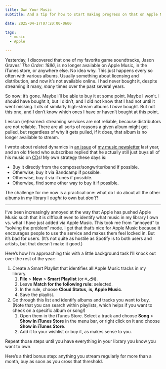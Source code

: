 ```yaml
---
title: Own Your Music
subtitle: And a tip for how to start making progress on that on Apple Music.

date: 2025-04-17T07:20:00-0600

tags:
  - music
  - Apple

---
```


Yesterday, I discovered that one of my favorite game soundtracks, Jason Graves’ <cite>The Order: 1886</cite>, is no longer available on Apple Music, in the iTunes store, or anywhere else. No idea why. This just happens every so often with various albums. Usually something about licensing and distribution, and now it’s not available online. I had never bought it, despite streaming it many, *many* times over the past several years.

So now: it’s gone. Maybe I’ll be able to buy it at some point. Maybe I won’t. I should have bought it, but I didn’t, and I did not know that I had not until it went missing. Lots of similarly high-stream albums I *have* bought. But not this one, and I don’t know which ones I have or haven’t bought at this point.

Lesson (re)learned: streaming services are not reliable, because distributors are not reliable. There are all sorts of reasons a given album might get pulled, but regardless of why it gets pulled, if it does, that album is no longer available to stream.

I wrote about related dynamics in [an issue][i] of [my music newsletter][n] last year, and an old friend who subscribes replied that he actually still just buys all of his music on <abbr title="compact disc">CD</abbr>s! My own strategy these days is:

- Buy it directly from the composer/songwriter/band if possible.
- Otherwise, buy it via Bandcamp if possible.
- Otherwise, buy it via iTunes if possible.
- Otherwise, find some other way to buy it if possible. 

[i]: https://newsletter.music.chriskrycho.com/archive/august-2024-songwhip-is-dead/
[n]: https://newsletter.music.chriskrycho.com/

The challenge for me now is a practical one: what do I do about all the other albums in my library I *ought* to own but *don’t*?

---

I’ve been increasingly annoyed at the way that Apple has pushed Apple Music such that it is difficult even to identify what music in my library I own vs. what I have just added via Apple Music. This took me from “annoyed” to “solving the problem” mode. I get that that’s nice for Apple Music because it encourages people to use the service and makes them feel locked in. But it’s bad for users. (It’s not quite as hostile as Spotify is to both users and artists, but that doesn’t make it good.)

Here’s how I’m approaching this with a little background task I’ll knock out over the rest of the year:

1. Create a Smart Playlist that identifies all Apple Music tracks in my library.
    1. **File** > **New** > **Smart Playlist** (or <kbd>⌘</kbd><kbd>⎇</kbd><kbd>N</kbd>).
    2. Leave **Match for the following rule:** selected.
    3. In the rule, choose **Cloud Status**, **is**, **Apple Music**.
    4. Save the playlist.
2. Go through this list and identify albums and tracks you want to buy. (Note that you can search within playlists, which helps if you want to check on a specific album or song!)
	1. Open them in the iTunes Store. Select a track and choose **Song** > **Show in iTunes Store** in the menu bar, or right click on it and choose **Show in iTunes Store**.
	2. Add it to your wishlist or buy it, as makes sense to you.

Repeat those steps until you have everything in your library you know you want to own.

Here’s a third bonus step: anything you stream regularly for more than a month, buy as soon as you cross that threshold.